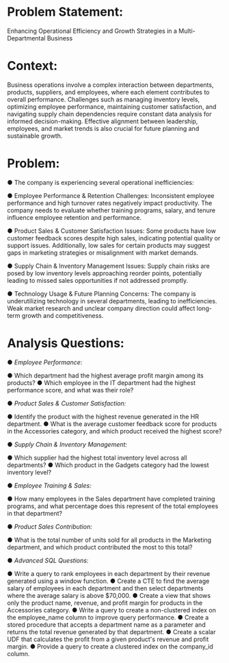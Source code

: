 # **Problem Statement:**


 Enhancing Operational Efficiency and Growth Strategies in a Multi-Departmental Business

 
 # **Context:**
 
 Business operations involve a complex interaction between departments, products, suppliers, and employees, where each element contributes to overall performance. Challenges such as managing inventory levels,
 optimizing employee performance, maintaining customer satisfaction, and navigating supply chain dependencies require constant data analysis for informed decision-making. Effective alignment between leadership,
 employees, and market trends is also crucial for future planning and sustainable growth.

 
# **Problem:**

 ● The company is experiencing several operational inefficiencies:
 
 ● Employee Performance & Retention Challenges: Inconsistent employee performance and high turnover rates negatively impact productivity. The
 company needs to evaluate whether training programs, salary, and tenure influence employee retention and performance.
 
 ● Product Sales & Customer Satisfaction Issues: Some products have low customer feedback scores despite high sales, indicating potential quality or
 support issues. Additionally, low sales for certain products may suggest gaps in marketing strategies or misalignment with market demands.
 
 ● Supply Chain & Inventory Management Issues: Supply chain risks are posed by low inventory levels approaching reorder points, potentially leading to missed sales opportunities if not addressed promptly.

 ● Technology Usage & Future Planning Concerns: The company is underutilizing technology in several departments, leading to inefficiencies. Weak market research and unclear company direction could affect
 long-term growth and competitiveness.


# **Analysis Questions:**


 ● *Employee Performance*:
 
 ● Which department had the highest average profit margin among its products?
 ● Which employee in the IT department had the highest performance score, and what was their role?
 
 ● *Product Sales & Customer Satisfaction:*
 
 ● Identify the product with the highest revenue generated in the HR department.
 ● What is the average customer feedback score for products in the Accessories category, and which product received the highest score?
 
 ● *Supply Chain & Inventory Management:*
 
 ● Which supplier had the highest total inventory level across all departments?
 ● Which product in the Gadgets category had the lowest inventory level?
 
 ● *Employee Training & Sales:*
 
 ● How many employees in the Sales department have completed training programs, and what percentage does this represent of the total employees in that department?
 
 ● *Product Sales Contribution:*

 ● What is the total number of units sold for all products in the Marketing department, and which product contributed the most to this total?
 
 ● *Advanced SQL Questions:*
 
 ● Write a query to rank employees in each department by their revenue generated using a window function.
 ● Create a CTE to find the average salary of employees in each department and then select departments where the average salary is above $70,000.
 ● Create a view that shows only the product name, revenue, and profit margin for products in the Accessories category.
 ● Write a query to create a non-clustered index on the employee_name column to improve query performance.
 ● Create a stored procedure that accepts a department name as a parameter and returns the total revenue generated by that department.
 ● Create a scalar UDF that calculates the profit from a given product's revenue and profit margin.
 ● Provide a query to create a clustered index on the company_id column.
